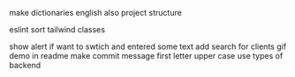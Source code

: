 make dictionaries english also
project structure

eslint
sort tailwind classes

show alert if want to swtich and entered some text
add search for clients
gif demo in readme
make commit message first letter upper case
use types of backend

